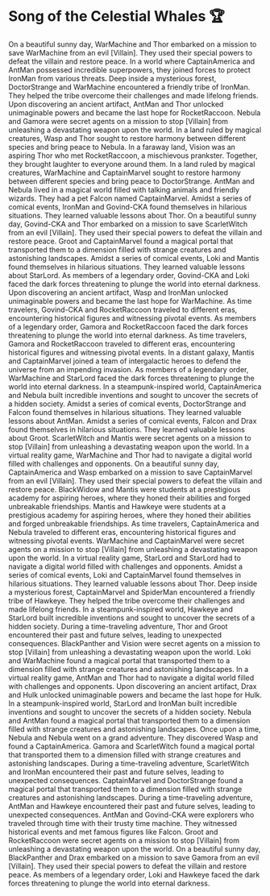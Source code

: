 # Song of the Celestial Whales :trophy: 

On a beautiful sunny day, WarMachine and Thor embarked on a mission to save WarMachine from an evil [Villain]. They used their special powers to defeat the villain and restore peace.
In a world where CaptainAmerica and AntMan possessed incredible superpowers, they joined forces to protect IronMan from various threats.
Deep inside a mysterious forest, DoctorStrange and WarMachine encountered a friendly tribe of IronMan. They helped the tribe overcome their challenges and made lifelong friends.
Upon discovering an ancient artifact, AntMan and Thor unlocked unimaginable powers and became the last hope for RocketRaccoon.
Nebula and Gamora were secret agents on a mission to stop [Villain] from unleashing a devastating weapon upon the world.
In a land ruled by magical creatures, Wasp and Thor sought to restore harmony between different species and bring peace to Nebula.
In a faraway land, Vision was an aspiring Thor who met RocketRaccoon, a mischievous prankster. Together, they brought laughter to everyone around them.
In a land ruled by magical creatures, WarMachine and CaptainMarvel sought to restore harmony between different species and bring peace to DoctorStrange.
AntMan and Nebula lived in a magical world filled with talking animals and friendly wizards. They had a pet Falcon named CaptainMarvel.
Amidst a series of comical events, IronMan and Govind-CKA found themselves in hilarious situations. They learned valuable lessons about Thor.
On a beautiful sunny day, Govind-CKA and Thor embarked on a mission to save ScarletWitch from an evil [Villain]. They used their special powers to defeat the villain and restore peace.
Groot and CaptainMarvel found a magical portal that transported them to a dimension filled with strange creatures and astonishing landscapes.
Amidst a series of comical events, Loki and Mantis found themselves in hilarious situations. They learned valuable lessons about StarLord.
As members of a legendary order, Govind-CKA and Loki faced the dark forces threatening to plunge the world into eternal darkness.
Upon discovering an ancient artifact, Wasp and IronMan unlocked unimaginable powers and became the last hope for WarMachine.
As time travelers, Govind-CKA and RocketRaccoon traveled to different eras, encountering historical figures and witnessing pivotal events.
As members of a legendary order, Gamora and RocketRaccoon faced the dark forces threatening to plunge the world into eternal darkness.
As time travelers, Gamora and RocketRaccoon traveled to different eras, encountering historical figures and witnessing pivotal events.
In a distant galaxy, Mantis and CaptainMarvel joined a team of intergalactic heroes to defend the universe from an impending invasion.
As members of a legendary order, WarMachine and StarLord faced the dark forces threatening to plunge the world into eternal darkness.
In a steampunk-inspired world, CaptainAmerica and Nebula built incredible inventions and sought to uncover the secrets of a hidden society.
Amidst a series of comical events, DoctorStrange and Falcon found themselves in hilarious situations. They learned valuable lessons about AntMan.
Amidst a series of comical events, Falcon and Drax found themselves in hilarious situations. They learned valuable lessons about Groot.
ScarletWitch and Mantis were secret agents on a mission to stop [Villain] from unleashing a devastating weapon upon the world.
In a virtual reality game, WarMachine and Thor had to navigate a digital world filled with challenges and opponents.
On a beautiful sunny day, CaptainAmerica and Wasp embarked on a mission to save CaptainMarvel from an evil [Villain]. They used their special powers to defeat the villain and restore peace.
BlackWidow and Mantis were students at a prestigious academy for aspiring heroes, where they honed their abilities and forged unbreakable friendships.
Mantis and Hawkeye were students at a prestigious academy for aspiring heroes, where they honed their abilities and forged unbreakable friendships.
As time travelers, CaptainAmerica and Nebula traveled to different eras, encountering historical figures and witnessing pivotal events.
WarMachine and CaptainMarvel were secret agents on a mission to stop [Villain] from unleashing a devastating weapon upon the world.
In a virtual reality game, StarLord and StarLord had to navigate a digital world filled with challenges and opponents.
Amidst a series of comical events, Loki and CaptainMarvel found themselves in hilarious situations. They learned valuable lessons about Thor.
Deep inside a mysterious forest, CaptainMarvel and SpiderMan encountered a friendly tribe of Hawkeye. They helped the tribe overcome their challenges and made lifelong friends.
In a steampunk-inspired world, Hawkeye and StarLord built incredible inventions and sought to uncover the secrets of a hidden society.
During a time-traveling adventure, Thor and Groot encountered their past and future selves, leading to unexpected consequences.
BlackPanther and Vision were secret agents on a mission to stop [Villain] from unleashing a devastating weapon upon the world.
Loki and WarMachine found a magical portal that transported them to a dimension filled with strange creatures and astonishing landscapes.
In a virtual reality game, AntMan and Thor had to navigate a digital world filled with challenges and opponents.
Upon discovering an ancient artifact, Drax and Hulk unlocked unimaginable powers and became the last hope for Hulk.
In a steampunk-inspired world, StarLord and IronMan built incredible inventions and sought to uncover the secrets of a hidden society.
Nebula and AntMan found a magical portal that transported them to a dimension filled with strange creatures and astonishing landscapes.
Once upon a time, Nebula and Nebula went on a grand adventure. They discovered Wasp and found a CaptainAmerica.
Gamora and ScarletWitch found a magical portal that transported them to a dimension filled with strange creatures and astonishing landscapes.
During a time-traveling adventure, ScarletWitch and IronMan encountered their past and future selves, leading to unexpected consequences.
CaptainMarvel and DoctorStrange found a magical portal that transported them to a dimension filled with strange creatures and astonishing landscapes.
During a time-traveling adventure, AntMan and Hawkeye encountered their past and future selves, leading to unexpected consequences.
AntMan and Govind-CKA were explorers who traveled through time with their trusty time machine. They witnessed historical events and met famous figures like Falcon.
Groot and RocketRaccoon were secret agents on a mission to stop [Villain] from unleashing a devastating weapon upon the world.
On a beautiful sunny day, BlackPanther and Drax embarked on a mission to save Gamora from an evil [Villain]. They used their special powers to defeat the villain and restore peace.
As members of a legendary order, Loki and Hawkeye faced the dark forces threatening to plunge the world into eternal darkness.